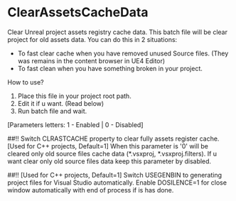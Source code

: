 # ClearAssetsCacheData


Clear Unreal project assets registry cache data. This batch file will be clear project for old assets data. You can do this in 2 situations:

   - To fast clear cache when you have removed unused Source files. (They was remains in the content browser in UE4 Editor)
   - To fast clean when you have something broken in your project.

How to use?

1. Place this file in your project root path.
2. Edit it if u want. (Read below)
3. Run batch file and wait.

[Parameters letters: 1 - Enabled | 0 - Disabled]

##!! Switch CLRASTCACHE property to clear fully assets register cache.
[Used for C++ projects, Default=1] When this parameter is '0' will be cleared only old source files cache data (*.vsxproj, *.vsxproj.filters). If u want clear only old source files data keep this parameter by disabled.

##!! [Used for C++ projects, Default=1] Switch USEGENBIN to generating project files for Visual Studio automatically.
Enable DOSILENCE=1 for close window automatically with end of process if is has done.

